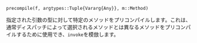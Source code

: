 ```
precompile(f, argtypes::Tuple{Vararg{Any}}, m::Method)
```

指定された引数の型に対して特定のメソッドをプリコンパイルします。これは、通常ディスパッチによって選択されるメソッドとは異なるメソッドをプリコンパイルするために使用でき、`invoke`を模倣します。
